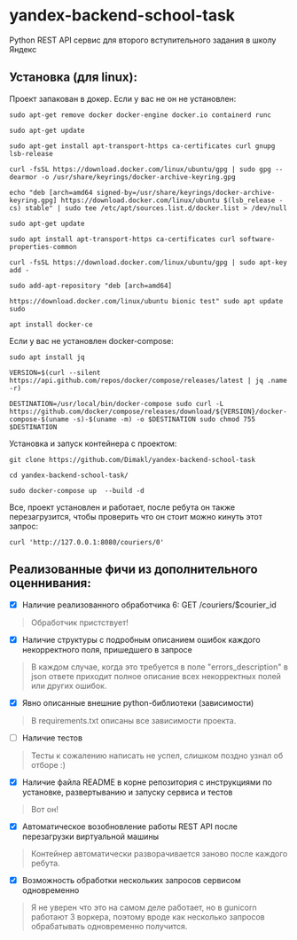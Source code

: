 # yandex-backend-school-task
Python REST API сервис для второго вступительного задания в школу Яндекс 

## Установка (для linux):
Проект запакован в докер. Если у вас не он не установлен:
```
sudo apt-get remove docker docker-engine docker.io containerd runc

sudo apt-get update

sudo apt-get install apt-transport-https ca-certificates curl gnupg lsb-release

curl -fsSL https://download.docker.com/linux/ubuntu/gpg | sudo gpg --dearmor -o /usr/share/keyrings/docker-archive-keyring.gpg

echo "deb [arch=amd64 signed-by=/usr/share/keyrings/docker-archive-keyring.gpg] https://download.docker.com/linux/ubuntu $(lsb_release -cs) stable" | sudo tee /etc/apt/sources.list.d/docker.list > /dev/null

sudo apt-get update

sudo apt install apt-transport-https ca-certificates curl software-properties-common

curl -fsSL https://download.docker.com/linux/ubuntu/gpg | sudo apt-key add -

sudo add-apt-repository "deb [arch=amd64]

https://download.docker.com/linux/ubuntu bionic test" sudo apt update sudo

apt install docker-ce
```


Если у вас не установлен docker-compose:
```
sudo apt install jq

VERSION=$(curl --silent https://api.github.com/repos/docker/compose/releases/latest | jq .name -r)

DESTINATION=/usr/local/bin/docker-compose sudo curl -L https://github.com/docker/compose/releases/download/${VERSION}/docker-compose-$(uname -s)-$(uname -m) -o $DESTINATION sudo chmod 755 $DESTINATION
```

Установка и запуск контейнера с проектом:
```
git clone https://github.com/Dimakl/yandex-backend-school-task

cd yandex-backend-school-task/

sudo docker-compose up  --build -d
```

Все, проект установлен и работает, после ребута он также перезагрузится, чтобы проверить что он стоит можно кинуть этот запрос:
```
curl 'http://127.0.0.1:8080/couriers/0'
```

## Реализованные фичи из дополнительного оценнивания:

  - [X] Наличие реализованного обработчика  6: GET /couriers/$courier_id 
  > Обработчик пристствует!
  - [X] Наличие структуры с подробным описанием ошибок каждого некорректного поля, пришедшего в запросе
  > В каждом случае, когда это требуется в поле "errors_description" в json ответе приходит полное описание всех некорректных полей или других ошибок.
  - [X] Явно описанные внешние python-библиотеки (зависимости)
  > В requirements.txt описаны все зависимости проекта.
 - [ ] Наличие тестов
  > Тесты к сожалению написать не успел, слишком поздно узнал об отборе :)
 - [X] Наличие файла  README  в корне репозитория с инструкциями по установке, развертыванию и запуску сервиса и
тестов
  > Вот он!
 - [X] Автоматическое возобновление работы REST API после перезагрузки виртуальной машины
  > Контейнер автоматически разворачивается заново после каждого ребута.
 - [X] Возможность обработки нескольких запросов сервисом одновременно
  > Я не уверен что это на самом деле работает, но в gunicorn работают 3 воркера, поэтому вроде как несколько запросов обрабатывать одновременно получится.
